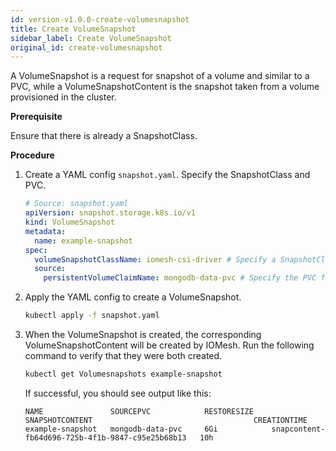 ```yaml
---
id: version-v1.0.0-create-volumesnapshot
title: Create VolumeSnapshot
sidebar_label: Create VolumeSnapshot
original_id: create-volumesnapshot
---
```


A VolumeSnapshot is a request for snapshot of a volume and similar to a PVC, while a VolumeSnapshotContent is the snapshot taken from a volume provisioned in the cluster. 

**Prerequisite**

Ensure that there is already a SnapshotClass.

**Procedure**

1. Create a YAML config `snapshot.yaml`. Specify the SnapshotClass and PVC.

    ```yaml
    # Source: snapshot.yaml
    apiVersion: snapshot.storage.k8s.io/v1
    kind: VolumeSnapshot
    metadata:
      name: example-snapshot
    spec:
      volumeSnapshotClassName: iomesh-csi-driver # Specify a SnapshotClass such as `iomesh-csi-driver`.
      source:
        persistentVolumeClaimName: mongodb-data-pvc # Specify the PVC for which you want to take a snapshot such as `mongodb-data-pvc`.
    ```
2. Apply the YAML config to create a VolumeSnapshot.

    ```bash
    kubectl apply -f snapshot.yaml
    ```

3. When the VolumeSnapshot is created, the corresponding VolumeSnapshotContent will be created by IOMesh. Run the following command to verify that they were both created.

    ```bash
    kubectl get Volumesnapshots example-snapshot
    ```

    If successful, you should see output like this:

    ```output
    NAME               SOURCEPVC            RESTORESIZE    SNAPSHOTCONTENT                                    CREATIONTIME
    example-snapshot   mongodb-data-pvc     6Gi            snapcontent-fb64d696-725b-4f1b-9847-c95e25b68b13   10h
    ```
